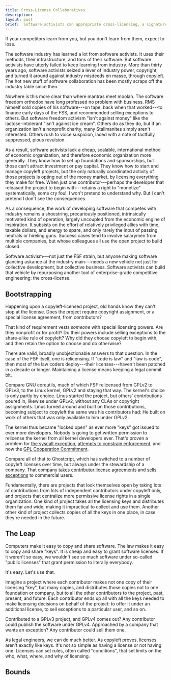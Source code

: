 ```yaml
---
title: Cross-License Collaboratives
description:
layout: post
brief:  Software activists can appropriate cross-licensing, a signature competitive weapon of software enterprise, to build cheap, flexible, international means of economic self-organization.
---
```


If your competitors learn from you, but you don't learn from them, expect to lose.

The software industry has learned a lot from software activists.  It uses their methods, their infrastructure, and tons of their software.  But software activists have utterly failed to keep learning from industry.  More than thirty years ago, software activists seized a lever of industry power, copyright, and turned it around against industry misdeeds en masse, through copyleft.  The hot new stuff of software collaboration has been mostly scraps off the industry table since then.

Nowhere is this more clear than where mantras meet moolah.  The software freedom orthodox have long professed no problem with business.  RMS himself sold copies of his software---on tape, back when that worked---to finance early days of the FSS, and recommended selling exceptions to others.  But software freedom activism "isn't against money" like the lactose-intolerant "isn't against ice cream".  Others do as they do, but if an organization isn't a nonprofit charity, many Stallmanites simply aren't interested.  Others rush to voice suspicion, laced with a note of tactfully suppressed, pious revulsion.

As a result, software activists lack a cheap, scalable, international method of economic organization, and therefore economic organization more generally.  They know how to set up foundations and sponsorships, but those can't attract investment or pay capital.  They know how to start and manage copyleft projects, but the only naturally coordinated activity of those projects is opting out of the money market, by licensing everything they make for free.  When just one contributor---perhaps the developer that released the project to begin with---retains a right to "monetize" systematically, some cry foul.  I won't pretend to understand why.  But I can't pretend I don't see the consequences.

As a consequence, the work of developing software that competes with industry remains a shoestring, precariously positioned, intrinsically motivated kind of operation, largely uncoupled from the economic engine of inspiration.  It subsists on the effort of relatively privileged allies with time, taxable dollars, and energy to spare, and only rarely the input of passing neutrals or hireling guns.  Success cases tend to involve salarymen from multiple companies, but whose colleagues all use the open project to build closed.

Software activism---not just the FSF strain, but anyone making software glancing askance at the industry main---needs a new vehicle not just for collective development, but collective business.  Software activists can build that vehicle by repurposing another tool of enterprise-grade competitive engineering: the cross-license.

## Bootstrapping

Happening upon a copyleft-licensed project, old hands know they can't stop at the license.  Does the project require copyright assignment, or a special license agreement, from contributors?

That kind of requirement vests _someone_ with special licensing powers.  Are they nonprofit or for profit?  Do their powers include selling exceptions to the share-alike rule of copyleft?  Why did they choose copyleft to begin with, and then retain the option to choose and do otherwise?

There are valid, broadly unobjectionable answers to that question.  In the case of the FSF itself, one is relicensing.  If "code is law" and "law is code", then most of the law coders deploy---their licenses---haven't been patched in a decade or longer.  Maintaining a license means keeping a legal commit bit.

Compare GNU coreutils, much of which FSF relicensed from GPLv2 to GPLv3, to the Linux kernel, GPLv2 and staying that way.  The kernel's choice is only partly by choice.  Linus started the project, but others' contributions poured in, likewise under GPLv2, without any CLAs or copyright assignments.  Linus turned around and built on those contributions, becoming subject to copyleft the same was his contributors had:  He built on work of others that was only available to him under GPLv2.

The kernel thus became "locked open" as ever more "keys" got issued to ever more developers.  Nobody is going to get written permission to relicense the kernel from all kernel developers ever.  That's proven a problem for [the syscall exception](https://spdx.org/licenses/Linux-syscall-note.html), [attempts to constrain enforcement](https://www.fsf.org/licensing/enforcement-principles), and now the [GPL Cooperation Commitment](https://gplcc.github.io/gplcc/).

Compare all of that to Ghostcript, which has switched to a number of copyleft licenses over time, but always under the stewardship of a company.  That company [takes contributor license agreements](https://www.ghostscript.com/images/Artifex%20Contributor%20License%20Agreement%202017.pdf) and [sells exceptions](https://www.ghostscript.com/license.html) to commercial users.

Fundamentally, there are projects that lock themselves open by taking lots of contributions from lots of independent contributors under copyleft only, and projects that centralize more permissive license rights in a single organization.  One kind of project takes all the licensing keys and distributes them far and wide, making it impractical to collect and use them.  Another other kind of project collects copies of all the keys in one place, in case they're needed in the future.

## The Leap

Computers make it easy to copy and share software.  The law makes it easy to copy and share "keys".  It is cheap and easy to grant software licenses.  If it weren't so easy, we wouldn't see so much software under so-called "public licenses" that grant permission to literally everybody.

It's easy.  Let's use that.

Imagine a project where each contributor makes not one copy of their licensing "key", but many copies, and distributes those copies not to one foundation or company, but to all the other contributors to the project, past, present, and future.  Each contributor ends up all with all the keys needed to make licensing decisions on behalf of the project: to offer it under an additional license, to sell exceptions to a particular user, and so on.

Contributed to a GPLv3 project, and GPLv4 comes out?  Any contributor could publish the software under GPLv4.  Approached by a company that wants an exception?  Any contributor could sell them one.

As legal engineers, we can do much better.  As copyleft proves, licenses aren't exactly like keys.  It's not so simple as having a license or not having one.  Licenses can set rules, often called "conditions", that set limits on the who, what, where, and why of licensing.

## Bounds

<!--

Conditions:
- inputs are licenses
- outputs are licenses
- return loop may be licenses, money, etc.

Prior Art:
- fiscal sponsorships
- series LLCs
- common-law partnerships
- tax-exempt foundations
- Singapore, Estonia, &c. entities

-->
